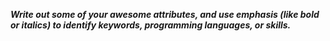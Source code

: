 ***Write out some of your awesome attributes, and use emphasis (like bold or italics) to identify keywords, programming languages, or skills.***
